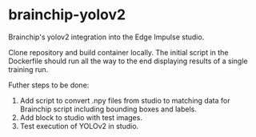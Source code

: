 # brainchip-yolov2
Brainchip's yolov2 integration into the Edge Impulse studio.

Clone repository and build container locally. The initial script in the Dockerfile should run all the way to the end displaying results of a single training run.

Futher steps to be done:

1. Add script to convert .npy files from studio to matching data for Brainchip script including bounding boxes and labels.
2. Add block to studio with test images.
3. Test execution of YOLOv2 in studio.
